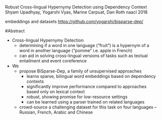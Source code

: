Robust Cross-lingual Hypernymy Detection using Dependency Context
Shyam Upadhyay, Yogarshi Vyas, Marine Carpuat, Dan Roth
naacl 2018

embeddings and datasets https://github.com/yogarshi/bisparse-dep/

#Abstract

* Cross-lingual Hypernymy Detection
  * determining if a word in one language (“fruit”) is a hypernym of 
    a word in another language (“pomme” i.e.  apple in French) 
  * can aid in solving cross-lingual versions of tasks such as 
    textual entailment and event coreference 
* We 
  * propose BiSparse-Dep, a family of unsupervised approaches 
    * learns sparse, bilingual word embeddings based on dependency contexts
    * significantly improve performance 
      compared to approaches based only on lexical context
    * robust, showing promise for low-resource settings
    * can be learned using a parser trained on related languages
  * crowd-source a challenging dataset for this task on four languages –
    Russian, French, Arabic and Chinese
